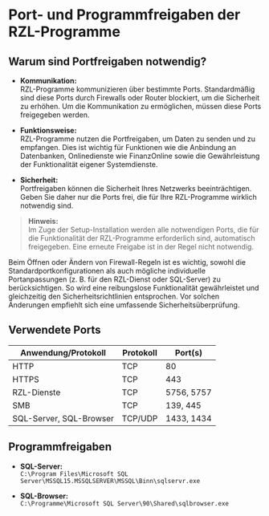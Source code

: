 # Port- und Programmfreigaben der RZL-Programme

## Warum sind Portfreigaben notwendig?

- **Kommunikation:**  
    RZL-Programme kommunizieren über bestimmte Ports. Standardmäßig sind diese Ports durch Firewalls oder Router blockiert, um die Sicherheit zu erhöhen. Um die Kommunikation zu ermöglichen, müssen diese Ports freigegeben werden.

- **Funktionsweise:**  
    RZL-Programme nutzen die Portfreigaben, um Daten zu senden und zu empfangen. Dies ist wichtig für Funktionen wie die Anbindung an Datenbanken, Onlinedienste wie FinanzOnline sowie die Gewährleistung der Funktionalität eigener Systemdienste.

- **Sicherheit:**  
    Portfreigaben können die Sicherheit Ihres Netzwerks beeinträchtigen. Geben Sie daher nur die Ports frei, die für Ihre RZL-Programme wirklich notwendig sind.

> **Hinweis:**  
> Im Zuge der Setup-Installation werden alle notwendigen Ports, die für die Funktionalität der RZL-Programme erforderlich sind, automatisch freigegeben. Eine erneute Freigabe ist in der Regel nicht notwendig.

Beim Öffnen oder Ändern von Firewall-Regeln ist es wichtig, sowohl die Standardportkonfigurationen als auch mögliche individuelle Portanpassungen (z. B. für den RZL-Dienst oder SQL-Server) zu berücksichtigen. So wird eine reibungslose Funktionalität gewährleistet und gleichzeitig den Sicherheitsrichtlinien entsprochen. Vor solchen Änderungen empfiehlt sich eine umfassende Sicherheitsüberprüfung.

## Verwendete Ports

| Anwendung/Protokoll         | Protokoll | Port(s)         |
|-----------------------------|-----------|-----------------|
| HTTP                        | TCP       | 80              |
| HTTPS                       | TCP       | 443             |
| RZL-Dienste                 | TCP       | 5756, 5757      |
| SMB                         | TCP       | 139, 445        |
| SQL-Server, SQL-Browser     | TCP/UDP   | 1433, 1434      |

## Programmfreigaben

- **SQL-Server:**  
    `C:\Program Files\Microsoft SQL Server\MSSQL15.MSSQLSERVER\MSSQL\Binn\sqlservr.exe`

- **SQL-Browser:**  
    `C:\Programme\Microsoft SQL Server\90\Shared\sqlbrowser.exe`